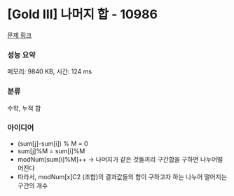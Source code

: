 # [Gold III] 나머지 합 - 10986 

[문제 링크](https://www.acmicpc.net/problem/10986) 

### 성능 요약

메모리: 9840 KB, 시간: 124 ms

### 분류

수학, 누적 합

### 아이디어
- (sum[j]-sum[i]) % M = 0
- sum[j]%M = sum[i]%M
- modNum[sum[i]%M]++ -> 나머지가 같은 것들끼리 구간합을 구하면 나누어떨어진다
- 따라서, modNum[x]C2 (조합)의 결과값들의 합이 구하고자 하는 나누어 떨어지는 구간의 개수

